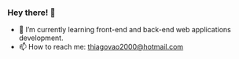 ### Hey there! 👋


- 🌱 I’m currently learning front-end and back-end web applications development. 
- 📫 How to reach me: thiagovao2000@hotmail.com
